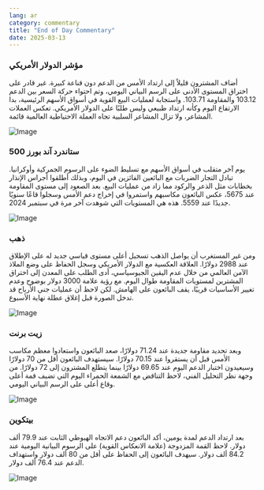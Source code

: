 ```yaml
---
lang: ar
category: commentary
title: "End of Day Commentary"
date: 2025-03-13
---
```


### مؤشر الدولار الأمريكي

أضاف المشترون قليلاً إلى ارتداد الأمس من الدعم دون قناعة كبيرة. غير قادر على اختراق المستوى الأدنى على الرسم البياني اليومي، وتم احتواء حركة السعر بين الدعم 103.12 والمقاومة 103.71. واستجابة لعمليات البيع القوية في أسواق الأسهم الرئيسية، بدا الارتفاع اليوم وكأنه ارتداد طبيعي وليس طلبًا على الدولار الأمريكي. تعكس العملات المشاعر، ولا تزال المشاعر السلبية تجاه العملة الاحتياطية العالمية قائمة.  

![Image](https://markleighedu.github.io/img/Mar-2025/13-Mar-2025/usdindex.jpg)

### ستاندرد آند بورز 500

يوم آخر متقلب في أسواق الأسهم مع تسليط الضوء على الرسوم الجمركية وأوكرانيا. تبادل التجار الضربات مع البائعين الفائزين في اليوم، وبذلك أطلقوا أجراس الإنذار بخطابات مثل الذعر والركود مما زاد من عمليات البيع. بعد الصعود إلى مستوى المقاومة عند 5675، عكس البائعون مكاسبهم واستمروا في إخراج دعم الأمس وسجلوا قاعًا سنويًا جديدًا عند 5559. هذه هي المستويات التي شوهدت آخر مرة في سبتمبر 2024.

![Image](https://markleighedu.github.io/img/Mar-2025/13-Mar-2025/sp500.jpg)

### ذهب

ومن غير المستغرب أن يواصل الذهب تسجيل أعلى مستوى قياسي جديد له على الإطلاق عند 2988 دولارًا. العلاقة العكسية مع الدولار الأمريكي وسجل الحفاظ على وضع الملاذ الآمن العالمي من خلال عدم اليقين الجيوسياسي، أدى الطلب على المعدن إلى اختراق المشترين لمستويات المقاومة طوال اليوم. مع رؤية علامة 3000 دولار بوضوح وعدم تغيير الأساسيات قريبًا، يقف البائعون على الهامش. لكن لاحظ أن عمليات جني الأرباح قد تدخل الصورة قبل إغلاق عطلة نهاية الأسبوع.   

![Image](https://markleighedu.github.io/img/Mar-2025/13-Mar-2025/gold.jpg)

### زيت برنت

وبعد تحديد مقاومة جديدة عند 71.24 دولارًا، صعد البائعون واستعادوا معظم مكاسب الأمس قبل أن يستقروا عند 70.15 دولارًا. سيستهدف البائعون أقل من 70 دولارًا وسيعيدون اختبار الدعم اليوم عند 69.65 دولارًا بينما يتطلع المشترون إلى 72 دولارًا. من وجهة نظر التحليل الفني، لاحظ التناقض مع الشمعة الحمراء اليوم التي تضيف قمة أعلى وقاع أعلى على الرسم البياني اليومي.

![Image](https://markleighedu.github.io/img/Mar-2025/13-Mar-2025/brentoil.jpg)

### بيتكوين

بعد ارتداد الدعم لمدة يومين، أكد البائعون دعم الاتجاه الهبوطي الثابت عند 79.9 ألف دولار. لاحظ القمة المزدوجة (علامة الانعكاس القوية) على الرسوم البيانية اليومية عند 84.2 ألف دولار. سيهدف البائعون إلى الحفاظ على أقل من 80 ألف دولار واستهداف الدعم عند 76.4 ألف دولار.

![Image](https://markleighedu.github.io/img/Mar-2025/13-Mar-2025/bitcoin.jpg)

